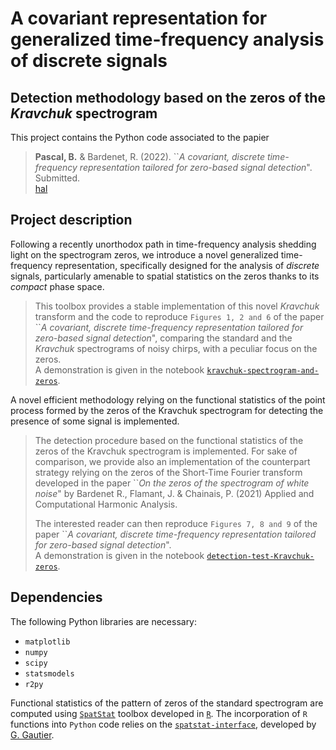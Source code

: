 # A covariant representation for generalized time-frequency analysis of discrete signals

## Detection methodology based on the zeros of the *Kravchuk* spectrogram  

This project contains the Python code associated to the papier

> **Pascal, B.** & Bardenet, R. (2022). ``*A covariant, discrete time-frequency representation tailored for zero-based signal detection*". Submitted.  
>  [hal](https://hal.archives-ouvertes.fr/)

## Project description

Following a recently unorthodox path in time-frequency analysis shedding light on the spectrogram zeros, we introduce a novel generalized time-frequency representation, specifically designed for the analysis of *discrete* signals, particularly amenable to spatial statistics on the zeros thanks to its *compact* phase space.  

> This toolbox provides a stable implementation of this novel *Kravchuk* transform and the code to reproduce `Figures 1, 2 and 6` of the paper ``*A covariant, discrete time-frequency representation tailored for zero-based signal detection*", comparing the standard and the *Kravchuk* spectrograms of noisy chirps, with a peculiar focus on the zeros.  
> A demonstration is given in the notebook [`kravchuk-spectrogram-and-zeros`](/demos/kravchuk-spectrogram-and-zeros.ipynb).

A novel efficient methodology relying on the functional statistics of the point process formed by the zeros of the Kravchuk spectrogram for detecting the presence of some signal is implemented.

> The detection procedure based on the functional statistics of the zeros of the Kravchuk spectrogram is implemented.
> For sake of comparison, we provide also an implementation of the counterpart strategy relying on the zeros of the Short-Time Fourier transform developed in the paper ``*On the zeros of the spectrogram of white noise*" by Bardenet R., Flamant, J. & Chainais, P. (2021) Applied and Computational Harmonic Analysis.
>
> The interested reader can then reproduce `Figures 7, 8 and 9` of the paper ``*A covariant, discrete time-frequency representation tailored for zero-based signal detection*".  
> A demonstration is given in the notebook [`detection-test-Kravchuk-zeros`](/demos/detection-test-Kravchuk-zeros.ipynb).

## Dependencies

The following Python libraries are necessary:
- `matplotlib`
- `numpy`
- `scipy`
- `statsmodels`
- `r2py`

Functional statistics of the pattern of zeros of the standard spectrogram are computed using [`SpatStat`](http://spatstat.org/) toolbox developed in [`R`](https://www.r-project.org/).
The incorporation of `R` functions into  `Python`  code relies on the [`spatstat-interface`](https://github.com/For-a-few-DPPs-more/spatstat-interface), developed by [G. Gautier](https://github.com/guilgautier).
